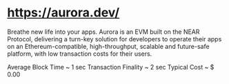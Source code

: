 # https://aurora.dev/

Breathe new life into your apps.
Aurora is an EVM built on the NEAR Protocol, delivering a turn-key solution for developers to operate their apps on an Ethereum-compatible, high-throughput, scalable and future-safe platform, with low transaction costs for their users.

Average Block Time
~
1
sec
Transaction Finality
~
2
sec
Typical Cost
~
$
0.00
